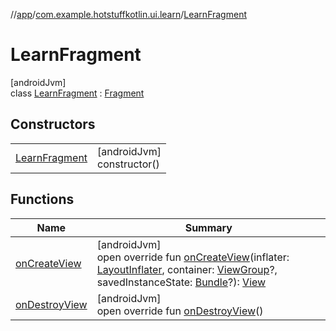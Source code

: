 //[app](../../../index.md)/[com.example.hotstuffkotlin.ui.learn](../index.md)/[LearnFragment](index.md)

# LearnFragment

[androidJvm]\
class [LearnFragment](index.md) : [Fragment](https://developer.android.com/reference/kotlin/androidx/fragment/app/Fragment.html)

## Constructors

| | |
|---|---|
| [LearnFragment](-learn-fragment.md) | [androidJvm]<br>constructor() |

## Functions

| Name | Summary |
|---|---|
| [onCreateView](on-create-view.md) | [androidJvm]<br>open override fun [onCreateView](on-create-view.md)(inflater: [LayoutInflater](https://developer.android.com/reference/kotlin/android/view/LayoutInflater.html), container: [ViewGroup](https://developer.android.com/reference/kotlin/android/view/ViewGroup.html)?, savedInstanceState: [Bundle](https://developer.android.com/reference/kotlin/android/os/Bundle.html)?): [View](https://developer.android.com/reference/kotlin/android/view/View.html) |
| [onDestroyView](on-destroy-view.md) | [androidJvm]<br>open override fun [onDestroyView](on-destroy-view.md)() |
